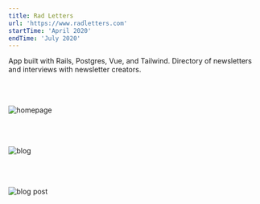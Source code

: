 ```yaml
---
title: Rad Letters
url: 'https://www.radletters.com'
startTime: 'April 2020'
endTime: 'July 2020'
---
```


App built with Rails, Postgres, Vue, and Tailwind. Directory of newsletters and interviews with newsletter creators.

<div style="margin-top: 4rem" class="shadow">
  <img src="/images/projects/3/radletters1.png" alt="homepage">
</div>

<div style="margin-top: 4rem" class="shadow">
  <img src="/images/projects/3/radletters2.png" alt="blog">
</div>

<div style="margin-top: 4rem" class="shadow">
  <img src="/images/projects/3/radletters3.png" alt="blog post">
</div>
